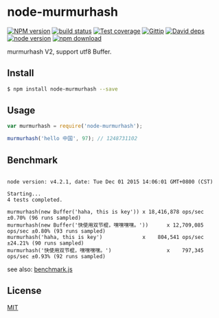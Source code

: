 node-murmurhash
=======

[![NPM version][npm-image]][npm-url]
[![build status][travis-image]][travis-url]
[![Test coverage][coveralls-image]][coveralls-url]
[![Gittip][gittip-image]][gittip-url]
[![David deps][david-image]][david-url]
[![node version][node-image]][node-url]
[![npm download][download-image]][download-url]

[npm-image]: https://img.shields.io/npm/v/node-murmurhash.svg?style=flat-square
[npm-url]: https://npmjs.org/package/node-murmurhash
[travis-image]: https://img.shields.io/travis/node-modules/node-murmurhash.svg?style=flat-square
[travis-url]: https://travis-ci.org/node-modules/node-murmurhash
[coveralls-image]: https://img.shields.io/coveralls/node-modules/node-murmurhash.svg?style=flat-square
[coveralls-url]: https://coveralls.io/r/node-modules/node-murmurhash?branch=master
[gittip-image]: https://img.shields.io/gittip/fengmk2.svg?style=flat-square
[gittip-url]: https://www.gittip.com/fengmk2/
[david-image]: https://img.shields.io/david/node-modules/node-murmurhash.svg?style=flat-square
[david-url]: https://david-dm.org/node-modules/node-murmurhash
[node-image]: https://img.shields.io/badge/node.js-%3E=_0.10-green.svg?style=flat-square
[node-url]: http://nodejs.org/download/
[download-image]: https://img.shields.io/npm/dm/node-murmurhash.svg?style=flat-square
[download-url]: https://npmjs.org/package/node-murmurhash

murmurhash V2, support utf8 Buffer.

## Install

```bash
$ npm install node-murmurhash --save
```

## Usage

```js
var murmurhash = require('node-murmurhash');

murmurhash('hello 中国', 97); // 1248731102
```

## Benchmark

```

node version: v4.2.1, date: Tue Dec 01 2015 14:06:01 GMT+0800 (CST)

Starting...
4 tests completed.

murmurhash(new Buffer('haha, this is key')) x 18,416,878 ops/sec ±0.70% (96 runs sampled)
murmurhash(new Buffer('快使用双节棍，嘿嘿嘿嘿。'))      x 12,709,085 ops/sec ±0.80% (93 runs sampled)
murmurhash('haha, this is key')             x    804,541 ops/sec ±24.21% (90 runs sampled)
murmurhash('快使用双节棍，嘿嘿嘿嘿。')                  x    797,345 ops/sec ±0.93% (92 runs sampled)
```

see also: [benchmark.js](test/benchmark.js)


## License

[MIT](LICENSE.txt)
